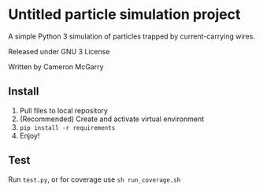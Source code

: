 # Untitled particle simulation project

A simple Python 3 simulation of particles trapped by current-carrying wires.

Released under GNU 3 License

Written by Cameron McGarry

## Install

1. Pull files to local repository
2. (Recommended) Create and activate virtual environment
3. `pip install -r requirements`
4. Enjoy!

## Test

Run `test.py`, or for coverage use `sh run_coverage.sh`
